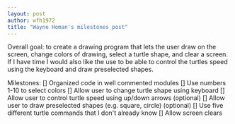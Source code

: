 ```yaml
---
layout: post
author: wfh1972
title: "Wayne Homan's milestones post"
---
```


Overall goal: to create a drawing program that lets the user draw on the screen, change colors of drawing, select a turtle shape, and
clear a screen. If I have time I would also like the use to be able to control the turtles speed using the keyboard and draw preselected
shapes. 

Milestones: 
[] Organized code in well commented modules
[] Use numbers 1-10 to select colors
[] Allow user to change turtle shape using keyboard
[] Allow user to control turtle speed using up/down arrows (optional)
[] Allow user to draw preselected shapes (e.g. square, circle) (optional)
[] Use five different turtle commands that I don't already know
[] Allow screen clears


